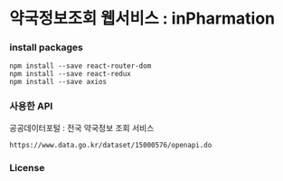 # 약국정보조회 웹서비스 : inPharmation

### install packages
~~~
npm install --save react-router-dom
npm install --save react-redux
npm install --save axios
~~~

### 사용한 API
공공데이터포털 : 전국 약국정보 조회 서비스<br/>
~~~
https://www.data.go.kr/dataset/15000576/openapi.do
~~~

### License